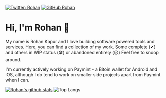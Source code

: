 [![Twitter: Rohan](https://img.shields.io/twitter/follow/RohanXKapur?style=social)](https://twitter.com/RohanXKapur) 
[![GitHub Rohan](https://img.shields.io/github/followers/RohanKapurDEV?label=follow&style=social)](https://github.com/RohanKapurDEV)



# Hi, I'm Rohan 👋
My name is Rohan Kapur and I love building software powered tools and services. Here, you can find a collection of my work. Some complete (✔) and others in WIP status (🛠) or abandoned entirely (😢) Feel free to snoop around. 

I'm currently actively working on Paymint - a Bitoin wallet for Android and iOS, although I do tend to work on smaller side projects apart from Paymint when I can. 

[![Rohan's github stats](https://github-readme-stats.vercel.app/api?username=RohanKapurDEV&count_private=true&show_icons=true&theme=tokyonight)](https://github.com/anuraghazra/github-readme-stats)
![Top Langs ](https://github-readme-stats.vercel.app/api/top-langs/?username=RohanKapurDEV&layout=compact&theme=tokyonight)
